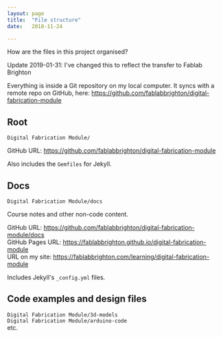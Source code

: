 ```yaml
---
layout: page
title:  "File structure"
date:   2018-11-24

---
```

How are the files in this project organised?

<!--more-->

Update 2019-01-31: I've changed this to reflect the transfer to Fablab Brighton


Everything is inside a Git repository on my local computer. It syncs with a remote repo on GitHub, here:
<https://github.com/fablabbrighton/digital-fabrication-module>

## Root

`Digital Fabrication Module/`

GitHub URL: <https://github.com/fablabbrighton/digital-fabrication-module>

Also includes the `Gemfiles` for Jekyll. 

## Docs

`Digital Fabrication Module/docs`

Course notes and other non-code content.

GitHub URL: <https://github.com/fablabbrighton/digital-fabrication-module/docs>  
GitHub Pages URL: <https://fablabbrighton.github.io/digital-fabrication-module>  
URL on my site: <https://fablabbrighton.com/learning/digital-fabrication-module>

Includes Jekyll's `_config.yml` files.


## Code examples and design files

`Digital Fabrication Module/3d-models`  
`Digital Fabrication Module/arduino-code`  
etc.



